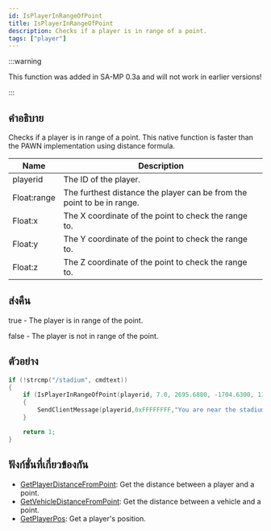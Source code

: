 ```yaml
---
id: IsPlayerInRangeOfPoint
title: IsPlayerInRangeOfPoint
description: Checks if a player is in range of a point.
tags: ["player"]
---
```


:::warning

This function was added in SA-MP 0.3a and will not work in earlier versions!

:::

## คำอธิบาย

Checks if a player is in range of a point. This native function is faster than the PAWN implementation using distance formula.

| Name        | Description                                                            |
| ----------- | ---------------------------------------------------------------------- |
| playerid    | The ID of the player.                                                  |
| Float:range | The furthest distance the player can be from the point to be in range. |
| Float:x     | The X coordinate of the point to check the range to.                   |
| Float:y     | The Y coordinate of the point to check the range to.                   |
| Float:z     | The Z coordinate of the point to check the range to.                   |

## ส่งคืน

true - The player is in range of the point.

false - The player is not in range of the point.

## ตัวอย่าง

```c
if (!strcmp("/stadium", cmdtext))
{
    if (IsPlayerInRangeOfPoint(playerid, 7.0, 2695.6880, -1704.6300, 11.8438))
    {
        SendClientMessage(playerid,0xFFFFFFFF,"You are near the stadium entrance!");
    }

    return 1;
}
```

## ฟังก์ชั่นที่เกี่ยวข้องกัน

- [GetPlayerDistanceFromPoint](../../scripting/functions/GetPlayerDistanceFromPoint.md): Get the distance between a player and a point.
- [GetVehicleDistanceFromPoint](../../scripting/functions/GetVehicleDistanceFromPoint.md): Get the distance between a vehicle and a point.
- [GetPlayerPos](../../scripting/functions/GetPlayerPos.md): Get a player's position.
